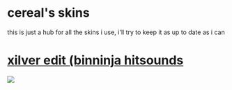 # cereal's skins
this is just a hub for all the skins i use, i'll try to keep it as up to date as i can

#

# [xilver edit (binninja hitsounds](https://github.com/seereel/cereal-osu-skins/releases/download/v1/enricereal.osk)
[![](https://files.catbox.moe/dw3exx.jpg)](https://github.com/seereel/cereal-osu-skins/releases/download/v1/enricereal.osk)
